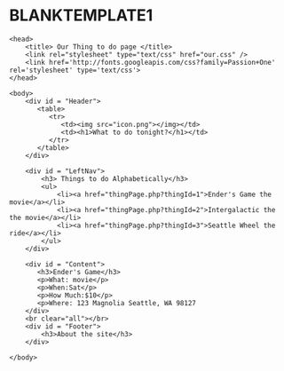 # BLANKTEMPLATE1

<!DOCTYPE html>
	<head> 
		<title> Our Thing to do page </title>
		<link rel="stylesheet" type="text/css" href="our.css" />
		<link href='http://fonts.googleapis.com/css?family=Passion+One' rel='stylesheet' type='text/css'>
	</head>

	<body>
		<div id = "Header">
		   <table>
		      <tr>
		         <td><img src="icon.png"></img></td>
		         <td><h1>What to do tonight?</h1></td>
		      </tr>
		   </table>
		</div>
		
		<div id = "LeftNav">
			<h3> Things to do Alphabetically</h3>
			<ul>
				<li><a href="thingPage.php?thingId=1">Ender's Game the movie</a></li>
				<li><a href="thingPage.php?thingId=2">Intergalactic the the movie</a></li>
				<li><a href="thingPage.php?thingId=3">Seattle Wheel the ride</a></li>
			</ul>			
		</div>
		
		<div id = "Content">
		   <h3>Ender's Game</h3>
		   <p>What: movie</p>
  		   <p>When:Sat</p>
		   <p>How Much:$10</p>
		   <p>Where: 123 Magnolia Seattle, WA 98127
		</div>
		<br clear="all"></br>
		<div id = "Footer">
			<h3>About the site</h3>
		</div>

	</body>

</html>

